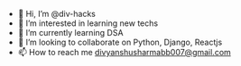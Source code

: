 - 👋 Hi, I’m @div-hacks
- 👀 I’m interested in learning new techs
- 🌱 I’m currently learning DSA 
- 💞️ I’m looking to collaborate on Python, Django, Reactjs
- 📫 How to reach me divyanshusharmabb007@gmail.com

<!---
div-hacks/div-hacks is a ✨ special ✨ repository because its `README.md` (this file) appears on your GitHub profile.
You can click the Preview link to take a look at your changes.
--->

